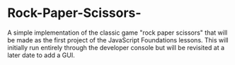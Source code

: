 # Rock-Paper-Scissors-
A simple implementation of the classic game "rock paper scissors" that will be made as the first project of the JavaScript Foundations lessons. This will initially run entirely through the developer console but will be revisited at a later date to add a GUI.
